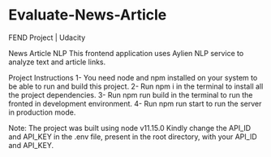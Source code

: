 # Evaluate-News-Article
FEND Project | Udacity

News Article NLP
This frontend application uses Aylien NLP service to analyze text and article links.

Project Instructions
1- You need node and npm installed on your system to be able to run and build this project. 2- Run npm i in the terminal to install all the project dependencies. 3- Run npm run build in the terminal to run the fronted in development environment. 4- Run npm run start to run the server in production mode.

Note:
The project was built using node v11.15.0
Kindly change the API_ID and API_KEY in the .env file, present in the root directory, with your API_ID and API_KEY.
